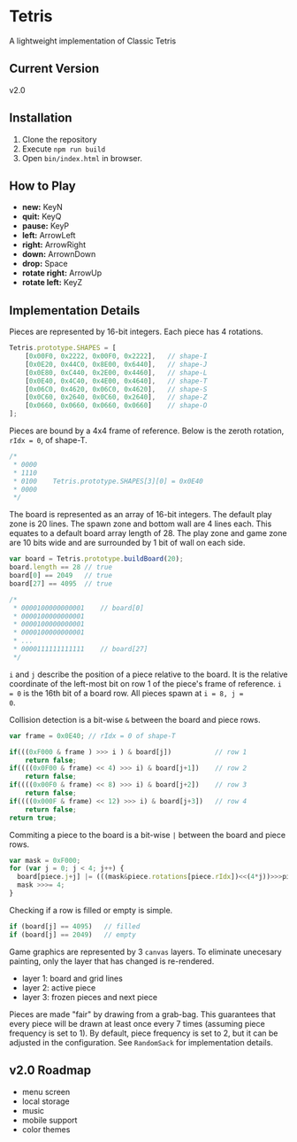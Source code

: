 # Tetris
A lightweight implementation of Classic Tetris

## Current Version
v2.0

## Installation
1. Clone the repository
2. Execute <code>npm run build</code>
3. Open <code>bin/index.html</code> in browser.

## How to Play
* **new:** KeyN
* **quit:** KeyQ
* **pause:** KeyP
* **left:** ArrowLeft
* **right:** ArrowRight
* **down:** ArrownDown
* **drop:** Space
* **rotate right:** ArrowUp
* **rotate left:** KeyZ

## Implementation Details
Pieces are represented by 16-bit integers. Each piece has 4 rotations.
```javascript
Tetris.prototype.SHAPES = [
    [0x00F0, 0x2222, 0x00F0, 0x2222],   // shape-I
    [0x0E20, 0x44C0, 0x8E00, 0x6440],   // shape-J
    [0x0E80, 0xC440, 0x2E00, 0x4460],   // shape-L
    [0x0E40, 0x4C40, 0x4E00, 0x4640],   // shape-T
    [0x06C0, 0x4620, 0x06C0, 0x4620],   // shape-S
    [0x0C60, 0x2640, 0x0C60, 0x2640],   // shape-Z
    [0x0660, 0x0660, 0x0660, 0x0660]    // shape-O
];
```

Pieces are bound by a 4x4 frame of reference. Below is the zeroth rotation, <code>rIdx = 0</code>, of shape-T.
```javascript
/*
 * 0000
 * 1110
 * 0100    Tetris.prototype.SHAPES[3][0] = 0x0E40
 * 0000
 */
 ```

 The board is represented as an array of 16-bit integers. The default play zone is 20 lines. The spawn zone and bottom wall are 4 lines each. This equates to a default board array length of 28. The play zone and game zone are 10 bits wide and are surrounded by 1 bit of wall on each side.
 ```javascript
 var board = Tetris.prototype.buildBoard(20);
 board.length == 28 // true
 board[0] == 2049   // true
 board[27] == 4095  // true
 
 /*
  * 0000100000000001    // board[0]
  * 0000100000000001
  * 0000100000000001
  * 0000100000000001
  * ...
  * 0000111111111111    // board[27]
  */
```
<code>i</code> and <code>j</code> describe the position of a piece relative to the board. It is the relative coordinate of the left-most bit on row 1 of the piece's frame of reference. <code>i = 0</code> is the 16th bit of a board row. All pieces spawn at <code>i = 8, j = 0</code>.

Collision detection is a bit-wise <code>&</code> between the board and piece rows.
```javascript
var frame = 0x0E40; // rIdx = 0 of shape-T

if(((0xF000 & frame ) >>> i ) & board[j])           // row 1
    return false;
if((((0x0F00 & frame) << 4) >>> i) & board[j+1])    // row 2
    return false;
if((((0x00F0 & frame) << 8) >>> i) & board[j+2])    // row 3 
    return false;
if((((0x000F & frame) << 12) >>> i) & board[j+3])   // row 4
    return false;
return true;    
```

Commiting a piece to the board is a bit-wise <code>|</code> between the board and piece rows.
```javascript
var mask = 0xF000;
for (var j = 0; j < 4; j++) {
  board[piece.j+j] |= (((mask&piece.rotations[piece.rIdx])<<(4*j))>>>piece.i);
  mask >>>= 4;
}
```
Checking if a row is filled or empty is simple.
```javascript
if (board[j] == 4095)   // filled
if (board[j] == 2049)   // empty
```
Game graphics are represented by 3 <code>canvas</code> layers. To eliminate unecesary painting, only the layer that has changed is re-rendered.
* layer 1: board and grid lines
* layer 2: active piece
* layer 3: frozen pieces and next piece

Pieces are made "fair" by drawing from a grab-bag. This guarantees that every piece will be drawn at least once every 7 times (assuming piece frequency is set to 1). By default, piece frequency is set to 2, but it can be adjusted in the configuration. See <code>RandomSack</code> for implementation details.

## v2.0 Roadmap
* menu screen
* local storage
* music
* mobile support
* color themes